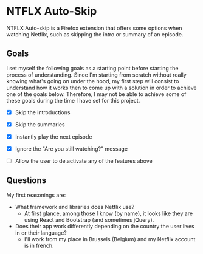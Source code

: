 # NTFLX Auto-Skip


NTFLX Auto-skip is a Firefox extension that offers some options when watching Netflix, such as skipping the intro or summary of an episode.


## Goals


I set myself the following goals as a starting point before starting the process of understanding. Since I'm starting from scratch without really knowing what's going on under the hood, my first step will consist to understand how it works then to come up with a solution in order to achieve one of the goals below. Therefore, I may not be able to achieve some of these goals during the time I have set for this project. 

- [x] Skip the introductions 
- [x] Skip the summaries 
- [x] Instantly play the next episode 
- [x] Ignore the "Are you still watching?" message
- [ ] Allow the user to de.activate any of the features above 


## Questions


My first reasonings are:
- What framework and libraries does Netflix use? 
  - At first glance, among those I know (by name), it looks like they are using React and Bootstrap (and sometimes jQuery). 
- Does their app work differently depending on the country the user lives in or their language?
  - I'll work from my place in Brussels (Belgium) and my Netflix account is in french. 